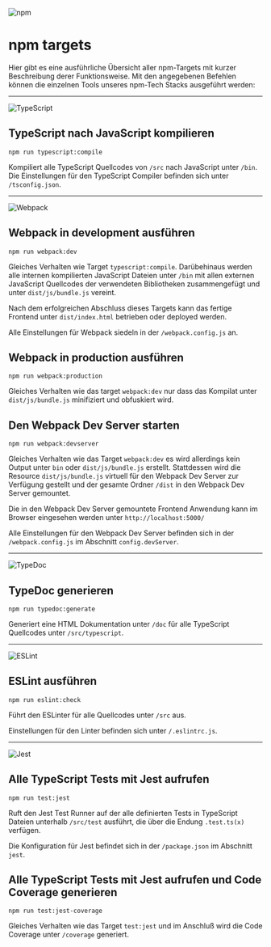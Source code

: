 ![npm](https://github.com/christopherstock/VSCodeMeetUp/raw/master/_ASSET/readme/150px/logo_npm.png)

# npm targets

Hier gibt es eine ausführliche Übersicht aller npm-Targets mit kurzer Beschreibung derer Funktionsweise. Mit den 
 angegebenen Befehlen können die einzelnen Tools unseres npm-Tech Stacks ausgeführt werden:

<hr>

![TypeScript](https://github.com/christopherstock/VSCodeMeetUp/raw/master/_ASSET/readme/150px/logo_typescript.png)

## TypeScript nach JavaScript kompilieren
`npm run typescript:compile`

Kompiliert alle TypeScript Quellcodes von `/src` nach JavaScript unter `/bin`.
 Die Einstellungen für den TypeScript Compiler befinden sich unter `/tsconfig.json`.

<hr>

![Webpack](https://github.com/christopherstock/VSCodeMeetUp/raw/master/_ASSET/readme/150px/logo_webpack.png)

## Webpack in development ausführen
`npm run webpack:dev`

Gleiches Verhalten wie Target `typescript:compile`. Darübehinaus werden alle internen
 kompilierten JavaScript Dateien unter `/bin` mit allen externen JavaScript Quellcodes
 der verwendeten Bibliotheken zusammengefügt und unter `dist/js/bundle.js` vereint.

Nach dem erfolgreichen Abschluss dieses Targets kann das fertige Frontend unter 
 `dist/index.html` betrieben oder deployed werden.

Alle Einstellungen für Webpack siedeln in der `/webpack.config.js` an.

## Webpack in production ausführen
`npm run webpack:production`

Gleiches Verhalten wie das target `webpack:dev` nur dass das Kompilat unter
 `dist/js/bundle.js` minifiziert und obfuskiert wird.

## Den Webpack Dev Server starten
`npm run webpack:devserver`

Gleiches Verhalten wie das Target `webpack:dev` es wird allerdings kein Output unter
 `bin` oder `dist/js/bundle.js` erstellt. Stattdessen wird die Resource `dist/js/bundle.js`
 virtuell für den Webpack Dev Server zur Verfügung gestellt und der gesamte Ordner `/dist`
 in den Webpack Dev Server gemountet.

Die in den Webpack Dev Server gemountete Frontend Anwendung kann im Browser eingesehen werden
 unter `http://localhost:5000/`

Alle Einstellungen für den Webpack Dev Server befinden sich in der `/webpack.config.js`
 im Abschnitt `config.devServer`.

<hr>

![TypeDoc](https://github.com/christopherstock/VSCodeMeetUp/raw/master/_ASSET/readme/150px/logo_typedoc.png)

## TypeDoc generieren
`npm run typedoc:generate`

Generiert eine HTML Dokumentation unter `/doc` für alle TypeScript Quellcodes unter `/src/typescript`.

<hr>

![ESLint](https://github.com/christopherstock/VSCodeMeetUp/raw/master/_ASSET/readme/150px/logo_eslint.png)

## ESLint ausführen
`npm run eslint:check`

Führt den ESLinter für alle Quellcodes unter `/src` aus.

Einstellungen für den Linter befinden sich unter `/.eslintrc.js`.

<hr>

![Jest](https://github.com/christopherstock/VSCodeMeetUp/raw/master/_ASSET/readme/150px/logo_jest.png)

## Alle TypeScript Tests mit Jest aufrufen
`npm run test:jest`

Ruft den Jest Test Runner auf der alle definierten Tests in TypeScript Dateien unterhalb `/src/test` ausführt, 
die über die Endung `.test.ts(x)` verfügen.

Die Konfiguration für Jest befindet sich in der `/package.json` im Abschnitt `jest`.

## Alle TypeScript Tests mit Jest aufrufen und Code Coverage generieren
`npm run test:jest-coverage`

Gleiches Verhalten wie das Target `test:jest` und im Anschluß wird die Code Coverage unter `/coverage` generiert.
